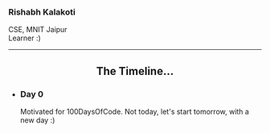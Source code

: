 <h3>Rishabh Kalakoti</h3>
<p>
CSE, MNIT Jaipur
<br>
Learner :)
</p>
<hr>
<h2 align='center'>The Timeline...</h2>
<ul>
<li>
<h3>Day 0</h3>
Motivated for 100DaysOfCode. Not today, let's start tomorrow, with a new day :)
</li>
</ul>
